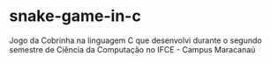 # snake-game-in-c
Jogo da Cobrinha na linguagem C que desenvolvi durante o segundo semestre de Ciência da Computação no IFCE - Campus Maracanaú
